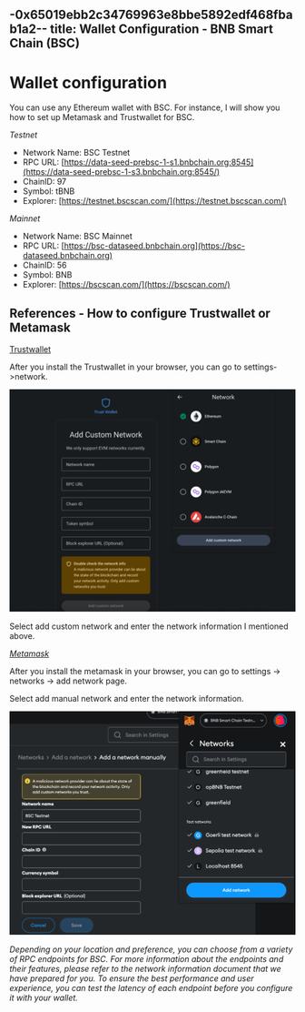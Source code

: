 -0x65019ebb2c34769963e8bbe5892edf468fbab1a2--
title: Wallet Configuration - BNB Smart Chain (BSC)
---


# Wallet configuration

You can use any Ethereum wallet with BSC. For instance, I will show you how to set up Metamask and Trustwallet for BSC.

   *Testnet*

   - Network Name: BSC Testnet
   - RPC URL: [https://data-seed-prebsc-1-s1.bnbchain.org:8545](https://data-seed-prebsc-1-s3.bnbchain.org:8545/)
   - ChainID: 97
   - Symbol: tBNB
   - Explorer: [https://testnet.bscscan.com/](https://testnet.bscscan.com/)

   *Mainnet*

   - Network Name: BSC Mainnet
   - RPC URL: [https://bsc-dataseed.bnbchain.org](https://bsc-dataseed.bnbchain.org)
   - ChainID: 56
   - Symbol: BNB
   - Explorer: [https://bscscan.com/](https://bscscan.com/)
  

## References - How to configure Trustwallet or Metamask

[Trustwallet](https://chrome.google.com/webstore/detail/trust-wallet/egjidjbpglichdcondbcbdnbeeppgdph)

After you install the Trustwallet in your browser, you can go to settings->network.

![img](../../bnb-opbnb/img/add-bsc-trustwallet.png)


Select add custom network and enter the network information I mentioned above.

_[Metamask](https://chrome.google.com/webstore/detail/metamask/nkbihfbeogaeaoehlefnkodbefgpgknn)_

After you install the metamask in your browser, you can go to settings -> networks -> add network page.

Select add manual network and enter the network information.

![img](../../bnb-opbnb/img/add-bsc-metamask.png)


*Depending on your location and preference, you can choose from a variety of RPC endpoints for BSC. For more information about the endpoints and their features, please refer to the network information document that we have prepared for you. To ensure the best performance and user experience, you can test the latency of each endpoint before you configure it with your wallet.*
